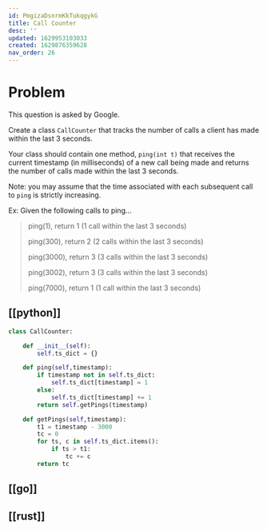 ```yaml
---
id: PmgizaDsnrmKkTukqgykG
title: Call Counter
desc: ''
updated: 1629953103033
created: 1629876359628
nav_order: 26
---
```


# Problem

This question is asked by Google.

Create a class `CallCounter` that tracks the number of calls a client has made within the last 3 seconds.

Your class should contain one method, `ping(int t)` that receives the current timestamp (in milliseconds) of a new call being made and returns the number of calls made within the last 3 seconds.

Note: you may assume that the time associated with each subsequent call to `ping` is strictly increasing.

Ex: Given the following calls to ping…

>ping(1), return 1 (1 call within the last 3 seconds)
>
>ping(300), return 2 (2 calls within the last 3 seconds)
>
>ping(3000), return 3 (3 calls within the last 3 seconds)
>
>ping(3002), return 3 (3 calls within the last 3 seconds)
>
>ping(7000), return 1 (1 call within the last 3 seconds)

## [[python]]

```python
class CallCounter:

    def __init__(self):
        self.ts_dict = {}

    def ping(self,timestamp):
        if timestamp not in self.ts_dict:
            self.ts_dict[timestamp] = 1
        else:
            self.ts_dict[timestamp] += 1
        return self.getPings(timestamp)

    def getPings(self,timestamp):
        t1 = timestamp - 3000
        tc = 0
        for ts, c in self.ts_dict.items():
            if ts > t1:
                tc += c
        return tc
```
## [[go]]

## [[rust]]
